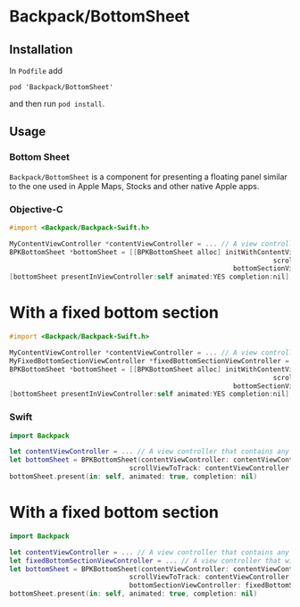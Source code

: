 # Backpack/BottomSheet

## Installation

In `Podfile` add

```
pod 'Backpack/BottomSheet'
```

and then run `pod install`.

## Usage

### Bottom Sheet

`Backpack/BottomSheet` is a component for presenting a floating panel similar to the one used in Apple Maps, Stocks and other native Apple apps.

### Objective-C

```objective-c
#import <Backpack/Backpack-Swift.h>

MyContentViewController *contentViewController = ... // A view controller that contains any kind of scroll view
BPKBottomSheet *bottomSheet = [[BPKBottomSheet alloc] initWithContentViewController:contentViewController
                                                                  scrollViewToTrack:contentViewController.scrollView
                                                        bottomSectionViewController:nil];
[bottomSheet presentInViewController:self animated:YES completion:nil];
```

# With a fixed bottom section

```objective-c
#import <Backpack/Backpack-Swift.h>

MyContentViewController *contentViewController = ... // A view controller that contains any kind of scroll view
MyFixedBottomSectionViewController *fixedBottomSectionViewController = ... // A view controller that will be fixed at the bottom (won't scroll)
BPKBottomSheet *bottomSheet = [[BPKBottomSheet alloc] initWithContentViewController:contentViewController
                                                                  scrollViewToTrack:contentViewController.scrollView
                                                        bottomSectionViewController:fixedBottomSectionViewController];
[bottomSheet presentInViewController:self animated:YES completion:nil];
```

### Swift

```swift
import Backpack

let contentViewController = ... // A view controller that contains any kind of scroll view
let bottomSheet = BPKBottomSheet(contentViewController: contentViewController,
                              scrollViewToTrack: contentViewController.scrollView)
bottomSheet.present(in: self, animated: true, completion: nil)
```

# With a fixed bottom section

```swift
import Backpack

let contentViewController = ... // A view controller that contains any kind of scroll view
let fixedBottomSectionViewController = ... // A view controller that will be fixed at the bottom (won't scroll)
let bottomSheet = BPKBottomSheet(contentViewController: contentViewController,
                              scrollViewToTrack: contentViewController.scrollView,
                              bottomSectionViewController: fixedBottomSectionViewController)
bottomSheet.present(in: self, animated: true, completion: nil)
```
